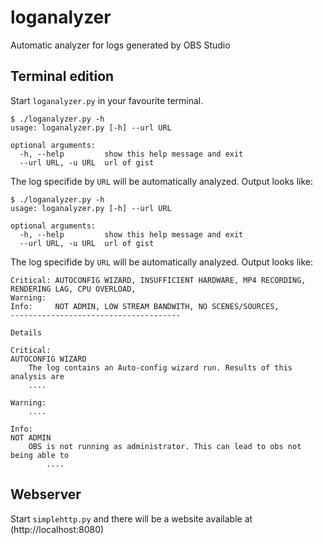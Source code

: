 # loganalyzer
Automatic analyzer for logs generated by OBS Studio

## Terminal edition

Start `loganalyzer.py` in your favourite terminal.

```
$ ./loganalyzer.py -h
usage: loganalyzer.py [-h] --url URL

optional arguments:
  -h, --help         show this help message and exit
  --url URL, -u URL  url of gist
```

The log specifide by `URL` will be automatically analyzed. Output looks like:
```
$ ./loganalyzer.py -h
usage: loganalyzer.py [-h] --url URL

optional arguments:
  -h, --help         show this help message and exit
  --url URL, -u URL  url of gist
```

The log specifide by `URL` will be automatically analyzed. Output looks like:
```
Critical: AUTOCONFIG WIZARD, INSUFFICIENT HARDWARE, MP4 RECORDING, RENDERING LAG, CPU OVERLOAD, 
Warning:
Info:     NOT ADMIN, LOW STREAM BANDWITH, NO SCENES/SOURCES, 
--------------------------------------
 
Details

Critical:
AUTOCONFIG WIZARD
    The log contains an Auto-config wizard run. Results of this analysis are
 	....

Warning:
	....

Info:
NOT ADMIN
    OBS is not running as administrator. This can lead to obs not being able to
    	....
```


## Webserver
Start `simplehttp.py` and there will be a website available at (http://localhost:8080)
